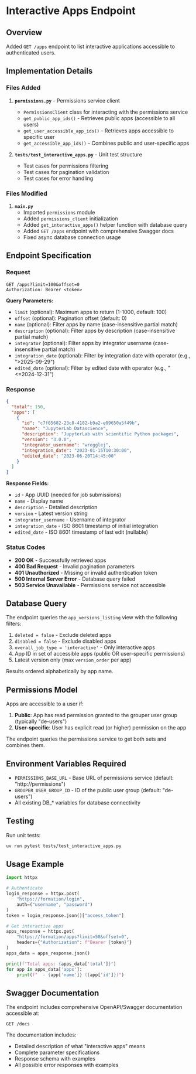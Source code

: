 # Interactive Apps Endpoint

## Overview

Added `GET /apps` endpoint to list interactive applications accessible to authenticated users.

## Implementation Details

### Files Added

1. **`permissions.py`** - Permissions service client
   - `PermissionsClient` class for interacting with the permissions service
   - `get_public_app_ids()` - Retrieves public apps (accessible to all users)
   - `get_user_accessible_app_ids()` - Retrieves apps accessible to specific user
   - `get_accessible_app_ids()` - Combines public and user-specific apps

2. **`tests/test_interactive_apps.py`** - Unit test structure
   - Test cases for permissions filtering
   - Test cases for pagination validation
   - Test cases for error handling

### Files Modified

1. **`main.py`**
   - Imported `permissions` module
   - Added `permissions_client` initialization
   - Added `get_interactive_apps()` helper function with database query
   - Added `GET /apps` endpoint with comprehensive Swagger docs
   - Fixed async database connection usage

## Endpoint Specification

### Request

```
GET /apps?limit=100&offset=0
Authorization: Bearer <token>
```

**Query Parameters:**
- `limit` (optional): Maximum apps to return (1-1000, default: 100)
- `offset` (optional): Pagination offset (default: 0)
- `name` (optional): Filter apps by name (case-insensitive partial match)
- `description` (optional): Filter apps by description (case-insensitive partial match)
- `integrator` (optional): Filter apps by integrator username (case-insensitive partial match)
- `integration_date` (optional): Filter by integration date with operator (e.g., ">2025-09-29")
- `edited_date` (optional): Filter by edited date with operator (e.g., "<=2024-12-31")

### Response

```json
{
  "total": 150,
  "apps": [
    {
      "id": "c7f05682-23c8-4182-b9a2-e09650a5f49b",
      "name": "JupyterLab Datascience",
      "description": "JupyterLab with scientific Python packages",
      "version": "3.0.0",
      "integrator_username": "wregglej",
      "integration_date": "2023-01-15T10:30:00",
      "edited_date": "2023-06-20T14:45:00"
    }
  ]
}
```

**Response Fields:**
- `id` - App UUID (needed for job submissions)
- `name` - Display name
- `description` - Detailed description
- `version` - Latest version string
- `integrator_username` - Username of integrator
- `integration_date` - ISO 8601 timestamp of initial integration
- `edited_date` - ISO 8601 timestamp of last edit (nullable)

### Status Codes

- **200 OK** - Successfully retrieved apps
- **400 Bad Request** - Invalid pagination parameters
- **401 Unauthorized** - Missing or invalid authentication token
- **500 Internal Server Error** - Database query failed
- **503 Service Unavailable** - Permissions service not accessible

## Database Query

The endpoint queries the `app_versions_listing` view with the following filters:

1. `deleted = false` - Exclude deleted apps
2. `disabled = false` - Exclude disabled apps
3. `overall_job_type = 'interactive'` - Only interactive apps
4. App ID in set of accessible apps (public OR user-specific permissions)
5. Latest version only (max `version_order` per app)

Results ordered alphabetically by app name.

## Permissions Model

Apps are accessible to a user if:
1. **Public**: App has read permission granted to the grouper user group (typically "de-users")
2. **User-specific**: User has explicit read (or higher) permission on the app

The endpoint queries the permissions service to get both sets and combines them.

## Environment Variables Required

- `PERMISSIONS_BASE_URL` - Base URL of permissions service (default: "http://permissions")
- `GROUPER_USER_GROUP_ID` - ID of the public user group (default: "de-users")
- All existing DB_* variables for database connectivity

## Testing

Run unit tests:
```bash
uv run pytest tests/test_interactive_apps.py
```

## Usage Example

```python
import httpx

# Authenticate
login_response = httpx.post(
    "https://formation/login",
    auth=("username", "password")
)
token = login_response.json()["access_token"]

# Get interactive apps
apps_response = httpx.get(
    "https://formation/apps?limit=50&offset=0",
    headers={"Authorization": f"Bearer {token}"}
)
apps_data = apps_response.json()

print(f"Total apps: {apps_data['total']}")
for app in apps_data['apps']:
    print(f"  - {app['name']} ({app['id']})")
```

## Swagger Documentation

The endpoint includes comprehensive OpenAPI/Swagger documentation accessible at:
```
GET /docs
```

The documentation includes:
- Detailed description of what "interactive apps" means
- Complete parameter specifications
- Response schema with examples
- All possible error responses with examples
